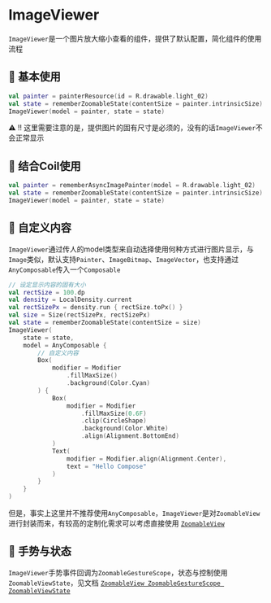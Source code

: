 # ImageViewer

`ImageViewer`是一个图片放大缩小查看的组件，提供了默认配置，简化组件的使用流程

## 🍭 基本使用
```kotlin
val painter = painterResource(id = R.drawable.light_02)
val state = rememberZoomableState(contentSize = painter.intrinsicSize)
ImageViewer(model = painter, state = state)
```

⚠️ ‼️ 这里需要注意的是，提供图片的固有尺寸是必须的，没有的话`ImageViewer`不会正常显示

## 🍰 结合Coil使用
```kotlin
val painter = rememberAsyncImagePainter(model = R.drawable.light_02)
val state = rememberZoomableState(contentSize = painter.intrinsicSize)
ImageViewer(model = painter, state = state)
```

## 🍨 自定义内容

`ImageViewer`通过传人的model类型来自动选择使用何种方式进行图片显示，与`Image`类似，默认支持`Painter`、`ImageBitmap`、`ImageVector`，也支持通过`AnyComposable`传入一个`Composable`

```kotlin
// 设定显示内容的固有大小
val rectSize = 100.dp
val density = LocalDensity.current
val rectSizePx = density.run { rectSize.toPx() }
val size = Size(rectSizePx, rectSizePx)
val state = rememberZoomableState(contentSize = size)
ImageViewer(
    state = state,
    model = AnyComposable {
        // 自定义内容
        Box(
            modifier = Modifier
                .fillMaxSize()
                .background(Color.Cyan)
        ) {
            Box(
                modifier = Modifier
                    .fillMaxSize(0.6F)
                    .clip(CircleShape)
                    .background(Color.White)
                    .align(Alignment.BottomEnd)
            )
            Text(
                modifier = Modifier.align(Alignment.Center), 
                text = "Hello Compose"
            )
        }
    }
)
```

但是，事实上这里并不推荐使用`AnyComposable`，`ImageViewer`是对`ZoomableView`进行封装而来，有较高的定制化需求可以考虑直接使用 [`ZoomableView`](zoomable_view.md)

## 🍦 手势与状态

`ImageViewer`手势事件回调为`ZoomableGestureScope`，状态与控制使用`ZoomableViewState`，见文档 [`ZoomableView ZoomableGestureScope ZoomableViewState`](zoomable_view.md#zoomablegesturescope)
